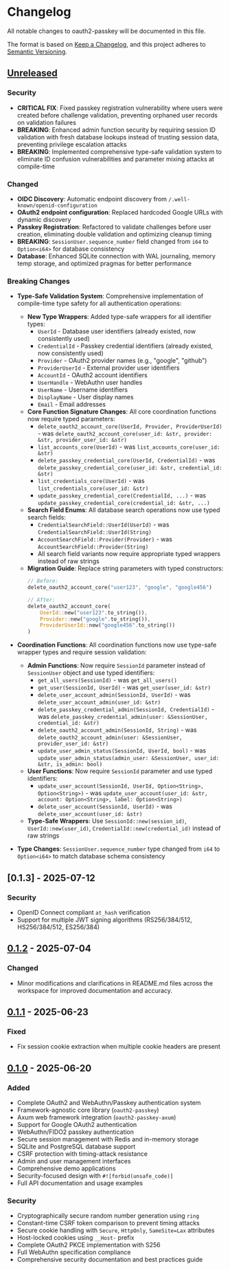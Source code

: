 # Changelog

All notable changes to oauth2-passkey will be documented in this file.

The format is based on [Keep a Changelog](https://keepachangelog.com/en/1.0.0/),
and this project adheres to [Semantic Versioning](https://semver.org/spec/v2.0.0.html).

## [Unreleased]

### Security

- **CRITICAL FIX**: Fixed passkey registration vulnerability where users were created before challenge validation, preventing orphaned user records on validation failures
- **BREAKING**: Enhanced admin function security by requiring session ID validation with fresh database lookups instead of trusting session data, preventing privilege escalation attacks
- **BREAKING**: Implemented comprehensive type-safe validation system to eliminate ID confusion vulnerabilities and parameter mixing attacks at compile-time

### Changed

- **OIDC Discovery**: Automatic endpoint discovery from `/.well-known/openid-configuration`
- **OAuth2 endpoint configuration**: Replaced hardcoded Google URLs with dynamic discovery
- **Passkey Registration**: Refactored to validate challenges before user creation, eliminating double validation and optimizing cleanup timing
- **BREAKING**: `SessionUser.sequence_number` field changed from `i64` to `Option<i64>` for database consistency
- **Database**: Enhanced SQLite connection with WAL journaling, memory temp storage, and optimized pragmas for better performance

### Breaking Changes

- **Type-Safe Validation System**: Comprehensive implementation of compile-time type safety for all authentication operations:
  - **New Type Wrappers**: Added type-safe wrappers for all identifier types:
    - `UserId` - Database user identifiers (already existed, now consistently used)
    - `CredentialId` - Passkey credential identifiers (already existed, now consistently used)
    - `Provider` - OAuth2 provider names (e.g., "google", "github")
    - `ProviderUserId` - External provider user identifiers
    - `AccountId` - OAuth2 account identifiers
    - `UserHandle` - WebAuthn user handles
    - `UserName` - Username identifiers
    - `DisplayName` - User display names
    - `Email` - Email addresses
  - **Core Function Signature Changes**: All core coordination functions now require typed parameters:
    - `delete_oauth2_account_core(UserId, Provider, ProviderUserId)` - was `delete_oauth2_account_core(user_id: &str, provider: &str, provider_user_id: &str)`
    - `list_accounts_core(UserId)` - was `list_accounts_core(user_id: &str)`
    - `delete_passkey_credential_core(UserId, CredentialId)` - was `delete_passkey_credential_core(user_id: &str, credential_id: &str)`
    - `list_credentials_core(UserId)` - was `list_credentials_core(user_id: &str)`
    - `update_passkey_credential_core(CredentialId, ...)` - was `update_passkey_credential_core(credential_id: &str, ...)`
  - **Search Field Enums**: All database search operations now use typed search fields:
    - `CredentialSearchField::UserId(UserId)` - was `CredentialSearchField::UserId(String)`
    - `AccountSearchField::Provider(Provider)` - was `AccountSearchField::Provider(String)`
    - All search field variants now require appropriate typed wrappers instead of raw strings
  - **Migration Guide**: Replace string parameters with typed constructors:
    ```rust
    // Before:
    delete_oauth2_account_core("user123", "google", "google456")

    // After:
    delete_oauth2_account_core(
        UserId::new("user123".to_string()),
        Provider::new("google".to_string()),
        ProviderUserId::new("google456".to_string())
    )
    ```

- **Coordination Functions**: All coordination functions now use type-safe wrapper types and require session validation:
  - **Admin Functions**: Now require `SessionId` parameter instead of `SessionUser` object and use typed identifiers:
    - `get_all_users(SessionId)` - was `get_all_users()`
    - `get_user(SessionId, UserId)` - was `get_user(user_id: &str)`
    - `delete_user_account_admin(SessionId, UserId)` - was `delete_user_account_admin(user_id: &str)`
    - `delete_passkey_credential_admin(SessionId, CredentialId)` - was `delete_passkey_credential_admin(user: &SessionUser, credential_id: &str)`
    - `delete_oauth2_account_admin(SessionId, String)` - was `delete_oauth2_account_admin(user: &SessionUser, provider_user_id: &str)`
    - `update_user_admin_status(SessionId, UserId, bool)` - was `update_user_admin_status(admin_user: &SessionUser, user_id: &str, is_admin: bool)`
  - **User Functions**: Now require `SessionId` parameter and use typed identifiers:
    - `update_user_account(SessionId, UserId, Option<String>, Option<String>)` - was `update_user_account(user_id: &str, account: Option<String>, label: Option<String>)`
    - `delete_user_account(SessionId, UserId)` - was `delete_user_account(user_id: &str)`
  - **Type-Safe Wrappers**: Use `SessionId::new(session_id)`, `UserId::new(user_id)`, `CredentialId::new(credential_id)` instead of raw strings

- **Type Changes**: `SessionUser.sequence_number` type changed from `i64` to `Option<i64>` to match database schema consistency

## [0.1.3] - 2025-07-12

### Security

- OpenID Connect compliant `at_hash` verification
- Support for multiple JWT signing algorithms (RS256/384/512, HS256/384/512, ES256/384)

## [0.1.2] - 2025-07-04

### Changed

- Minor modifications and clarifications in README.md files across the workspace for improved documentation and accuracy.

## [0.1.1] - 2025-06-23

### Fixed

- Fix session cookie extraction when multiple cookie headers are present

## [0.1.0] - 2025-06-20

### Added

- Complete OAuth2 and WebAuthn/Passkey authentication system
- Framework-agnostic core library (`oauth2-passkey`)
- Axum web framework integration (`oauth2-passkey-axum`)
- Support for Google OAuth2 authentication
- WebAuthn/FIDO2 passkey authentication
- Secure session management with Redis and in-memory storage
- SQLite and PostgreSQL database support
- CSRF protection with timing-attack resistance
- Admin and user management interfaces
- Comprehensive demo applications
- Security-focused design with `#![forbid(unsafe_code)]`
- Full API documentation and usage examples

### Security

- Cryptographically secure random number generation using `ring`
- Constant-time CSRF token comparison to prevent timing attacks
- Secure cookie handling with `Secure`, `HttpOnly`, `SameSite=Lax` attributes
- Host-locked cookies using `__Host-` prefix
- Complete OAuth2 PKCE implementation with S256
- Full WebAuthn specification compliance
- Comprehensive security documentation and best practices guide

[Unreleased]: https://github.com/ktaka-ccmp/oauth2-passkey/compare/v0.1.2...HEAD
[0.1.2]: https://github.com/ktaka-ccmp/oauth2-passkey/compare/v0.1.1...v0.1.2
[0.1.1]: https://github.com/ktaka-ccmp/oauth2-passkey/compare/v0.1.0...v0.1.1
[0.1.0]: https://github.com/ktaka-ccmp/oauth2-passkey/releases/tag/v0.1.0
